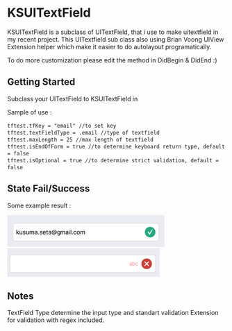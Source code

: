 # KSUITextField
KSUITextField is a subclass of UITextField, that i use to make uitextfield in my recent project.
This UITextfield sub class also using Brian Voong UIView Extension helper which make it easier to do autolayout programatically.

To do more customization please edit the method in DidBegin & DidEnd :)

## Getting Started
Subclass your UITextField to KSUITextField in 

Sample of use :

```
tftest.tfKey = "email" //to set key
tftest.textFieldType = .email //type of textfield
tftest.maxLength = 25 //max length of textfield
tftest.isEndOfForm = true //to determine keyboard return type, default = false
tftest.isOptional = true //to determine strict validation, default = false
```

## State Fail/Success

Some example result : 

![ex success](https://github.com/kseta233/KSUITextField/blob/master/success.png)
![ex error](https://github.com/kseta233/KSUITextField/blob/master/err.png)

## Notes     
TextField Type determine the input type and standart validation
Extension for validation with regex included.
